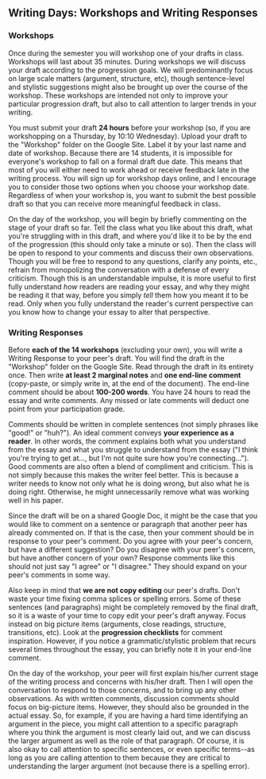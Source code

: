 ## Writing Days: Workshops and Writing Responses

### Workshops

Once during the semester you will workshop one of your drafts in class. Workshops will last about 35 minutes. During workshops we will discuss your draft according to the progression goals. We will predominantly focus on large scale matters (argument, structure, etc), though sentence-level and stylistic suggestions might also be brought up over the course of the workshop. These workshops are intended not only to improve your particular progression draft, but also to call attention to larger trends in your writing.

You must submit your draft **24 hours** before your workshop (so, if you are workshopping on a Thursday, by 10:10 Wednesday). Upload your draft to the "Workshop" folder on the Google Site. Label it by your last name and date of workshop. Because there are 14 students, it is impossible for everyone's workshop to fall on a formal draft due date. This means that most of you will either need to work ahead or receive feedback late in the writing process. You will sign up for workshop days online, and I encourage you to consider those two options when you choose your workshop date. Regardless of when your workshop is, you want to submit the best possible draft so that you can receive more meaningful feedback in class.

On the day of the workshop, you will begin by briefly commenting on the stage of your draft so far. Tell the class what you like about this draft, what you're struggling with in this draft, and where you'd like it to be by the end of the progression (this should only take a minute or so). Then the class will be open to respond to your comments and discuss their own observations. Though you will be free to respond to any questions, clarify any points, etc., refrain from monopolizing the conversation with a defense of every criticism. Though this is an understandable impulse, it is more useful to first fully understand *how* readers are reading your essay, and why they might be reading it that way, before you simply *tell* them how you meant it to be read. Only when you fully understand the reader's current perspective can you know how to change your essay to alter that perspective.

### Writing Responses

Before **each of the 14 workshops** (excluding your own), you will write a Writing Response to your peer's draft. You will find the draft in the "Workshop" folder on the Google Site. Read through the draft in its entirety once. Then write **at least 2 marginal notes** and **one end-line comment** (copy-paste, or simply write in, at the end of the document). The end-line comment should be about **100-200 words**. You have 24 hours to read the essay and write comments. Any missed or late comments will deduct one point from your participation grade.

Comments should be written in complete sentences (not simply phrases like "good!" or "huh?"). An ideal comment conveys **your experience as a reader**. In other words, the comment explains both what you understand from the essay and what you struggle to understand from the essay ("I think you're trying to get at..., but I'm not quite sure how you're connecting..."). Good comments are also often a blend of compliment and criticism. This is not simply because this makes the writer feel better. This is because a writer needs to know not only what he is doing wrong, but also what he is doing right. Otherwise, he might unnecessarily remove what was working well in his paper.

Since the draft will be on a shared Google Doc, it might be the case that you would like to comment on a sentence or paragraph that another peer has already commented on. If that is the case, then your comment should be in response to your peer's comment. Do you agree with your peer's concern, but have a different suggestion? Do you disagree with your peer's concern, but have another concern of your own? Response comments like this should not just say "I agree" or "I disagree." They should expand on your peer's comments in some way.

Also keep in mind that **we are not copy editing** our peer's drafts. Don't waste your time fixing comma splices or spelling errors. Some of these sentences (and paragraphs) might be completely removed by the final draft, so it is a waste of your time to copy edit your peer's draft anyway. Focus instead on big picture items (arguments, close readings, structure, transitions, etc). Look at the **progression checklists** for comment inspiration. However, if you notice a grammatic/stylistic problem that recurs several times throughout the essay, you can briefly note it in your end-line comment.

On the day of the workshop, your peer will first explain his/her current stage of the writing process and concerns with his/her draft. Then I will open the conversation to respond to those concerns, and to bring up any other observations. As with written comments, discussion comments should focus on big-picture items. However, they should also be grounded in the actual essay. So, for example, if you are having a hard time identifying an argument in the piece, you might call attention to a specific paragraph where you think the argument is most clearly laid out, and we can discuss the larger argument as well as the role of that paragraph. Of course, it is also okay to call attention to specific sentences, or even specific terms--as long as you are calling attention to them because they are critical to understanding the larger argument (not because there is a spelling error).
